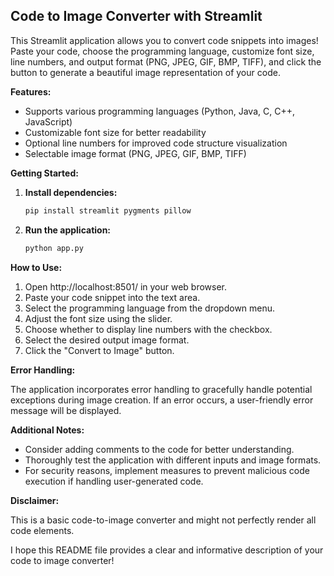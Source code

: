 ## Code to Image Converter with Streamlit

This Streamlit application allows you to convert code snippets into images! Paste your code, choose the programming language, customize font size, line numbers, and output format (PNG, JPEG, GIF, BMP, TIFF), and click the button to generate a beautiful image representation of your code.

**Features:**

* Supports various programming languages (Python, Java, C, C++, JavaScript)
* Customizable font size for better readability
* Optional line numbers for improved code structure visualization
* Selectable image format (PNG, JPEG, GIF, BMP, TIFF)

**Getting Started:**

1. **Install dependencies:**
   ```bash
   pip install streamlit pygments pillow
   ```
2. **Run the application:**
   ```bash
   python app.py
   ```

**How to Use:**

1. Open http://localhost:8501/ in your web browser.
2. Paste your code snippet into the text area.
3. Select the programming language from the dropdown menu.
4. Adjust the font size using the slider.
5. Choose whether to display line numbers with the checkbox.
6. Select the desired output image format.
7. Click the "Convert to Image" button.

**Error Handling:**

The application incorporates error handling to gracefully handle potential exceptions during image creation. If an error occurs, a user-friendly error message will be displayed. 

**Additional Notes:**

* Consider adding comments to the code for better understanding.
* Thoroughly test the application with different inputs and image formats.
* For security reasons, implement measures to prevent malicious code execution if handling user-generated code.


**Disclaimer:**

This is a basic code-to-image converter and might not perfectly render all code elements. 

I hope this README file provides a clear and informative description of your code to image converter!
